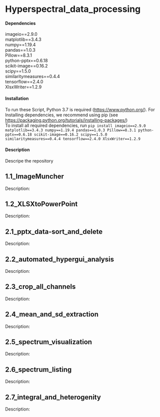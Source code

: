 # Hyperspectral_data_processing
#### Dependencies
imageio==2.9.0 <br>
matplotlib==3.4.3 <br>
numpy==1.19.4 <br>
pandas==1.0.3 <br>
Pillow==8.3.1 <br>
python-pptx==0.6.18 <br>
scikit-image==0.16.2 <br>
scipy==1.5.0 <br>
similaritymeasures==0.4.4 <br>
tensorflow==2.4.0 <br>
XlsxWriter==1.2.9 <br>


#### Installation
To run these Script, Python 3.7 is required (https://www.python.org/). For Installing dependencies, we recommend using pip (see https://packaging.python.org/tutorials/installing-packages/) <br>
To install all required dependencies, run `pip install imageio==2.9.0 matplotlib==3.4.3 numpy==1.19.4 pandas==1.0.3 Pillow==8.3.1 python-pptx==0.6.18 scikit-image==0.16.2 scipy==1.5.0 similaritymeasures==0.4.4 tensorflow==2.4.0 XlsxWriter==1.2.9`
#### Description
Descripe the repository
## 1.1_ImageMuncher
Description: 

## 1.2_XLSXtoPowerPoint
Description:

## 2.1_pptx_data-sort_and_delete
Description:

## 2.2_automated_hypergui_analysis
Description:

## 2.3_crop_all_channels
Description:

## 2.4_mean_and_sd_extraction
Description:

## 2.5_spectrum_visualization
Description:

## 2.6_spectrum_listing
Description:

## 2.7_integral_and_heterogenity
Description:
